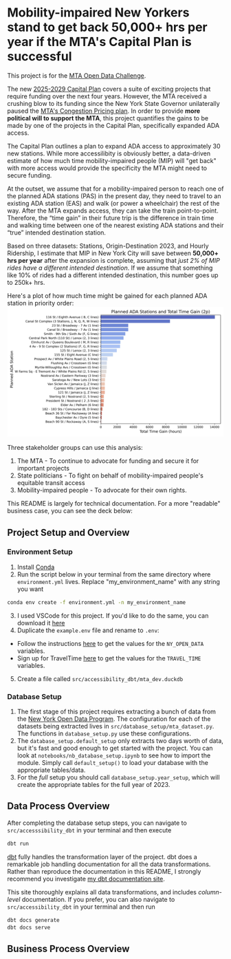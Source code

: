 # Mobility-impaired New Yorkers stand to get back 50,000+ hrs per year if the MTA's Capital Plan is successful
This project is for the [MTA Open Data Challenge](https://new.mta.info/article/mta-open-data-challenge). 

The new [2025-2029 Capital Plan](https://future.mta.info/capitalplan/) covers a suite of exciting projects that require funding over the next four years. However, the MTA received a crushing blow to its funding since the New York State Governor unilaterally paused the [MTA's Congestion Pricing plan](https://www.governor.ny.gov/news/what-they-are-saying-governor-hochul-announces-pause-congestion-pricing-address-rising-cost). In order to provide **more political will to support the MTA**, this project quantifies the gains to be made by one of the projects in the Capital Plan, specifically expanded ADA access.  

The Capital Plan outlines a plan to expand ADA access to approximately 30 new stations. While more accessilibity is obviously better, a data-driven estimate of how much time mobility-impaired people (MIP) will "get back" with more access would provide the specificity the MTA might need to secure funding. 

At the outset, we assume that for a mobility-impaired person to reach one of the planned ADA stations (PAS) in the present day, they need to travel to an existing ADA station (EAS) and walk (or power a wheelchair) the rest of the way. After the MTA expands access, they can take the train point-to-point. Therefore, the “time gain” in their future trip is the difference in train time and walking time between one of the nearest existing ADA stations and their “true” intended destination station. 

Based on three datasets: Stations, Origin-Destination 2023, and Hourly Ridership, I estimate that MIP in New York City will save between **50,000+ hrs per year** after the expansion is complete, assuming that *just 2% of MIP rides have a different intended destination*. If we assume that something like 10% of rides had a different intended destination, this number goes up to 250k+ hrs. 

Here's a plot of how much time might be gained for each planned ADA station in priority order: 
![Stations in priority order](visuals/results.jpg)

Three stakeholder groups can use this analysis: 
1. The MTA - To continue to advocate for funding and secure it for important projects 
2. State politicians - To fight on behalf of mobility-impaired people's equitable transit access
3. Mobility-impaired people - To advocate for their own rights. 

This README is largely for technical documentation. For a more "readable" business case, you can see the deck below: 

## Project Setup and Overview
### Environment Setup
1. Install [Conda](anaconda.org)
2. Run the script below in your terminal from the same directory where `environment.yml` lives. Replace "my_environment_name" with any string you want

```bash
conda env create -f environment.yml -n my_environment_name
```
3. I used VSCode for this project. If you'd like to do the same, you can download it [here](https://code.visualstudio.com/download)
4. Duplicate the `example.env` file and rename to `.env`: 
- Follow the instructions [here](https://support.socrata.com/hc/en-us/articles/115004055807-How-to-Sign-Up-for-a-Tyler-Data-Insights-ID) to get the values for the `NY_OPEN_DATA` variables. 
- Sign up for TravelTime [here](https://account.traveltime.com/login) to get the values for the `TRAVEL_TIME` variables. 
5. Create a file called `src/accessibility_dbt/mta_dev.duckdb`

### Database Setup
1. The first stage of this project requires extracting a bunch of data from the 
[New York Open Data Program](https://data.ny.gov/browse?Dataset-Information_Agency=Metropolitan+Transportation+Authority). The configuration for each of the datasets being extracted lives in `src/database_setup/mta_dataset.py`. The functions in `database_setup.py` use these configurations. 
2. The `database_setup.default_setup` only extracts two days worth of data, but it's fast and good enough to get started with the project. You can look at `notebooks/nb_database_setup.ipynb` to see how to import the module. Simply call `default_setup()` to load your database with the appropriate tables/data. 
3. For the *full* setup you should call `database_setup.year_setup`, which will create the appropriate tables for the full year of 2023. 

## Data Process Overview

After completing the database setup steps, you can navigate to `src/accesssibility_dbt` in your terminal and then execute 

```bash
dbt run
```

[dbt](https://www.getdbt.com) fully handles the transformation layer of the project. dbt does a remarkable job handling documentation for all the data transformations. Rather than reproduce the documentation in this README, I strongly recommend you investigate [my dbt documentation site](https://mta-open-data-challenge.netlify.app/#!/overview). 

This site thoroughly explains all data transformations, and includes *column-level* documentation.  If you prefer, you can also navigate to `src/accessibility_dbt` in your terminal and then run

```bash
dbt docs generate
dbt docs serve
```


## Business Process Overview
